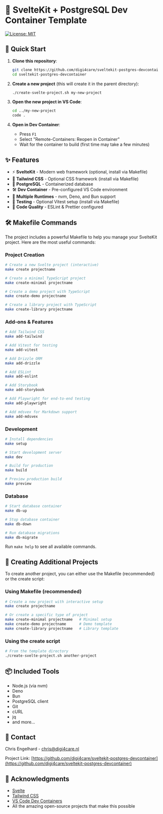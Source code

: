# 🚀 SvelteKit + PostgreSQL Dev Container Template

[![License: MIT](https://img.shields.io/badge/License-MIT-blue.svg)](https://opensource.org/licenses/MIT)

## 🚀 Quick Start

1. **Clone this repository**:
   ```bash
   git clone https://github.com/digi4care/sveltekit-postgres-devcontainer.git
   cd sveltekit-postgres-devcontainer
   ```

2. **Create a new project** (this will create it in the parent directory):
   ```bash
   ./create-svelte-project.sh my-new-project
   ```

3. **Open the new project in VS Code**:
   ```bash
   cd ../my-new-project
   code .
   ```

4. **Open in Dev Container**:
   - Press `F1`
   - Select "Remote-Containers: Reopen in Container"
   - Wait for the container to build (first time may take a few minutes)

## ✨ Features

- ⚡ **SvelteKit** - Modern web framework (optional, install via Makefile)
- 🎨 **Tailwind CSS** - Optional CSS framework (install via Makefile)
- 🐘 **PostgreSQL** - Containerized database
- 🛠️ **Dev Container** - Pre-configured VS Code environment
- 🔌 **Multiple Runtimes** - nvm, Deno, and Bun support
- 🧪 **Testing** - Optional Vitest setup (install via Makefile)
- 🎯 **Code Quality** - ESLint & Prettier configured

## 🛠️ Makefile Commands

The project includes a powerful Makefile to help you manage your SvelteKit project. Here are the most useful commands:

### Project Creation
```bash
# Create a new Svelte project (interactive)
make create projectname

# Create a minimal TypeScript project
make create-minimal projectname

# Create a demo project with TypeScript
make create-demo projectname

# Create a library project with TypeScript
make create-library projectname
```

### Add-ons & Features
```bash
# Add Tailwind CSS
make add-tailwind

# Add Vitest for testing
make add-vitest

# Add Drizzle ORM
make add-drizzle

# Add ESLint
make add-eslint

# Add Storybook
make add-storybook

# Add Playwright for end-to-end testing
make add-playwright

# Add mdsvex for Markdown support
make add-mdsvex
```

### Development
```bash
# Install dependencies
make setup

# Start development server
make dev

# Build for production
make build

# Preview production build
make preview
```

### Database
```bash
# Start database container
make db-up

# Stop database container
make db-down

# Run database migrations
make db-migrate
```

Run `make help` to see all available commands.

## 🔄 Creating Additional Projects

To create another project, you can either use the Makefile (recommended) or the create script:

### Using Makefile (recommended)
```bash
# Create a new project with interactive setup
make create projectname

# Or create a specific type of project
make create-minimal projectname   # Minimal setup
make create-demo projectname      # Demo template
make create-library projectname   # Library template
```

### Using the create script
```bash
# From the template directory
./create-svelte-project.sh another-project
```

## 📦 Included Tools

- Node.js (via nvm)
- Deno
- Bun
- PostgreSQL client
- Git
- cURL
- jq
- and more...

## 📧 Contact

Chris Engelhard - [chris@digi4care.nl](mailto:chris@digi4care.nl)

Project Link: [https://github.com/digi4care/sveltekit-postgres-devcontainer](https://github.com/digi4care/sveltekit-postgres-devcontainer)

## 🙏 Acknowledgments

- [Svelte](https://svelte.dev/)
- [Tailwind CSS](https://tailwindcss.com/)
- [VS Code Dev Containers](https://code.visualstudio.com/docs/remote/containers)
- All the amazing open-source projects that make this possible
